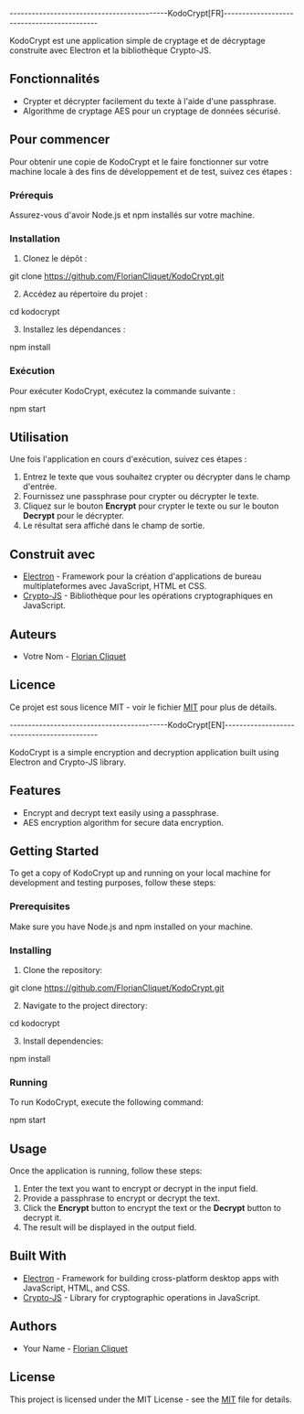 -------------------------------------------KodoCrypt[FR]-------------------------------------------

KodoCrypt est une application simple de cryptage et de décryptage construite avec Electron et la bibliothèque Crypto-JS.

## Fonctionnalités

- Crypter et décrypter facilement du texte à l'aide d'une passphrase.
- Algorithme de cryptage AES pour un cryptage de données sécurisé.

## Pour commencer

Pour obtenir une copie de KodoCrypt et le faire fonctionner sur votre machine locale à des fins de développement et de test, suivez ces étapes :

### Prérequis

Assurez-vous d'avoir Node.js et npm installés sur votre machine.

### Installation

1. Clonez le dépôt :

git clone https://github.com/FlorianCliquet/KodoCrypt.git

2. Accédez au répertoire du projet :

cd kodocrypt


3. Installez les dépendances :

npm install


### Exécution

Pour exécuter KodoCrypt, exécutez la commande suivante :

npm start


## Utilisation

Une fois l'application en cours d'exécution, suivez ces étapes :

1. Entrez le texte que vous souhaitez crypter ou décrypter dans le champ d'entrée.
2. Fournissez une passphrase pour crypter ou décrypter le texte.
3. Cliquez sur le bouton **Encrypt** pour crypter le texte ou sur le bouton **Decrypt** pour le décrypter.
4. Le résultat sera affiché dans le champ de sortie.

## Construit avec

- [Electron](https://www.electronjs.org/) - Framework pour la création d'applications de bureau multiplateformes avec JavaScript, HTML et CSS.
- [Crypto-JS](https://github.com/brix/crypto-js) - Bibliothèque pour les opérations cryptographiques en JavaScript.

## Auteurs

- Votre Nom - [Florian Cliquet](https://github.com/FlorianCliquet)

## Licence

Ce projet est sous licence MIT - voir le fichier [MIT](LICENSE) pour plus de détails.

-------------------------------------------KodoCrypt[EN]-------------------------------------------

KodoCrypt is a simple encryption and decryption application built using Electron and Crypto-JS library.

## Features

- Encrypt and decrypt text easily using a passphrase.
- AES encryption algorithm for secure data encryption.

## Getting Started

To get a copy of KodoCrypt up and running on your local machine for development and testing purposes, follow these steps:

### Prerequisites

Make sure you have Node.js and npm installed on your machine.

### Installing

1. Clone the repository:

git clone https://github.com/FlorianCliquet/KodoCrypt.git

2. Navigate to the project directory:

cd kodocrypt

3. Install dependencies:

npm install

### Running

To run KodoCrypt, execute the following command:

npm start

## Usage

Once the application is running, follow these steps:

1. Enter the text you want to encrypt or decrypt in the input field.
2. Provide a passphrase to encrypt or decrypt the text.
3. Click the **Encrypt** button to encrypt the text or the **Decrypt** button to decrypt it.
4. The result will be displayed in the output field.

## Built With

- [Electron](https://www.electronjs.org/) - Framework for building cross-platform desktop apps with JavaScript, HTML, and CSS.
- [Crypto-JS](https://github.com/brix/crypto-js) - Library for cryptographic operations in JavaScript.

## Authors

- Your Name - [Florian Cliquet](https://github.com/FlorianCliquet)

## License

This project is licensed under the MIT License - see the [MIT](LICENSE) file for details.
